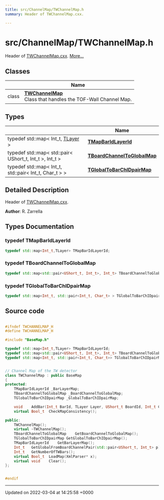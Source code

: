 ```yaml
---
title: src/ChannelMap/TWChannelMap.h
summary: Header of TWChannelMap.cxx. 

---
```


# src/ChannelMap/TWChannelMap.h

Header of [TWChannelMap.cxx](/Files/TWChannelMap_8cxx.md#file-twchannelmap.cxx).  [More...](#detailed-description)

## Classes

|                | Name           |
| -------------- | -------------- |
| class | **[TWChannelMap](/Classes/classTWChannelMap.md)** <br>Class that handles the TOF-Wall Channel Map.  |

## Types

|                | Name           |
| -------------- | -------------- |
| typedef std::map< Int_t, [TLayer](/Files/Parameters_8h.md#enum-tlayer) > | **[TMapBarIdLayerId](/Files/TWChannelMap_8h.md#typedef-tmapbaridlayerid)**  |
| typedef std::map< std::pair< UShort_t, Int_t >, Int_t > | **[TBoardChannelToGlobalMap](/Files/TWChannelMap_8h.md#typedef-tboardchanneltoglobalmap)**  |
| typedef std::map< Int_t, std::pair< Int_t, Char_t > > | **[TGlobalToBarChIDpairMap](/Files/TWChannelMap_8h.md#typedef-tglobaltobarchidpairmap)**  |

## Detailed Description

Header of [TWChannelMap.cxx](/Files/TWChannelMap_8cxx.md#file-twchannelmap.cxx). 

**Author**: R. Zarrella 
## Types Documentation

### typedef TMapBarIdLayerId

```cpp
typedef std::map<Int_t,TLayer> TMapBarIdLayerId;
```


### typedef TBoardChannelToGlobalMap

```cpp
typedef std::map<std::pair<UShort_t, Int_t>, Int_t> TBoardChannelToGlobalMap;
```


### typedef TGlobalToBarChIDpairMap

```cpp
typedef std::map<Int_t, std::pair<Int_t, Char_t> > TGlobalToBarChIDpairMap;
```





## Source code

```cpp

#ifndef TWCHANNELMAP_H
#define TWCHANNELMAP_H

#include "BaseMap.h"

typedef std::map<Int_t,TLayer> TMapBarIdLayerId;
typedef std::map<std::pair<UShort_t, Int_t>, Int_t> TBoardChannelToGlobalMap;
typedef std::map<Int_t, std::pair<Int_t, Char_t>> TGlobalToBarChIDpairMap;


// Channel Map of the TW detector
class TWChannelMap : public BaseMap
{
protected:
    TMapBarIdLayerId _BarLayerMap;                      
    TBoardChannelToGlobalMap _BoardChannelToGlobalMap;  
    TGlobalToBarChIDpairMap _GlobalToBarChIDpairMap;    

    void    AddBar(Int_t BarId, TLayer Layer, UShort_t BoardId, Int_t ChannelA, Int_t ChannelB, Int_t GlobalChannelA, Int_t GlobalChannelB);
    virtual Bool_t  CheckMapConsistency();

public:
    TWChannelMap();
    virtual ~TWChannelMap();
    TBoardChannelToGlobalMap    GetBoardChannelToGlobalMap();
    TGlobalToBarChIDpairMap GetGlobalToBarChIDpairMap();
    TMapBarIdLayerId    GetBarLayerMap();
    Int_t   GetGlobalFromBoardChannelPair(std::pair<UShort_t, Int_t> p);
    Int_t   GetNumberOfTWBars();
    virtual Bool_t  LoadMap(XmlParser* x);
    virtual void    Clear();
};


#endif
```


-------------------------------

Updated on 2022-03-04 at 14:25:58 +0000
